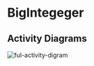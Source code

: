 # BigIntegeger

## Activity Diagrams

![ful-activity-digram](http://www.plantuml.com/plantuml/proxy?cache=no&src=https://raw.githubusercontent.com/leoggehrer/2324-34_ABIF_ACIF_POSE/master/BigInteger.ConApp/Diagrams/CompleteActivityDiagram.puml)
